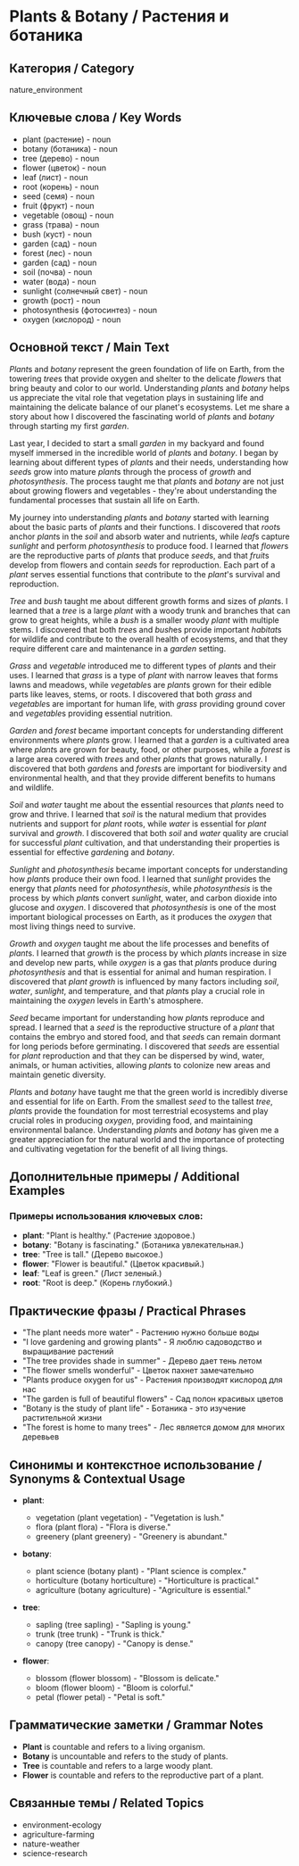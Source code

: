 # Plants & Botany / Растения и ботаника

## Категория / Category
nature_environment

## Ключевые слова / Key Words
- plant (растение) - noun
- botany (ботаника) - noun
- tree (дерево) - noun
- flower (цветок) - noun
- leaf (лист) - noun
- root (корень) - noun
- seed (семя) - noun
- fruit (фрукт) - noun
- vegetable (овощ) - noun
- grass (трава) - noun
- bush (куст) - noun
- garden (сад) - noun
- forest (лес) - noun
- garden (сад) - noun
- soil (почва) - noun
- water (вода) - noun
- sunlight (солнечный свет) - noun
- growth (рост) - noun
- photosynthesis (фотосинтез) - noun
- oxygen (кислород) - noun

## Основной текст / Main Text

*Plant*s and *botany* represent the green foundation of life on Earth, from the towering *tree*s that provide oxygen and shelter to the delicate *flower*s that bring beauty and color to our world. Understanding *plant*s and *botany* helps us appreciate the vital role that vegetation plays in sustaining life and maintaining the delicate balance of our planet's ecosystems. Let me share a story about how I discovered the fascinating world of *plant*s and *botany* through starting my first *garden*.

Last year, I decided to start a small *garden* in my backyard and found myself immersed in the incredible world of *plant*s and *botany*. I began by learning about different types of *plant*s and their needs, understanding how *seed*s grow into mature *plant*s through the process of *growth* and *photosynthesis*. The process taught me that *plant*s and *botany* are not just about growing flowers and vegetables - they're about understanding the fundamental processes that sustain all life on Earth.

My journey into understanding *plant*s and *botany* started with learning about the basic parts of *plant*s and their functions. I discovered that *root*s anchor *plant*s in the *soil* and absorb water and nutrients, while *leaf*s capture *sunlight* and perform *photosynthesis* to produce food. I learned that *flower*s are the reproductive parts of *plant*s that produce *seed*s, and that *fruit*s develop from flowers and contain *seed*s for reproduction. Each part of a *plant* serves essential functions that contribute to the *plant*'s survival and reproduction.

*Tree* and *bush* taught me about different growth forms and sizes of *plant*s. I learned that a *tree* is a large *plant* with a woody trunk and branches that can grow to great heights, while a *bush* is a smaller woody *plant* with multiple stems. I discovered that both *tree*s and *bush*es provide important *habitat*s for wildlife and contribute to the overall health of ecosystems, and that they require different care and maintenance in a *garden* setting.

*Grass* and *vegetable* introduced me to different types of *plant*s and their uses. I learned that *grass* is a type of *plant* with narrow leaves that forms lawns and meadows, while *vegetable*s are *plant*s grown for their edible parts like leaves, stems, or roots. I discovered that both *grass* and *vegetable*s are important for human life, with *grass* providing ground cover and *vegetable*s providing essential nutrition.

*Garden* and *forest* became important concepts for understanding different environments where *plant*s grow. I learned that a *garden* is a cultivated area where *plant*s are grown for beauty, food, or other purposes, while a *forest* is a large area covered with *tree*s and other *plant*s that grows naturally. I discovered that both *garden*s and *forest*s are important for biodiversity and environmental health, and that they provide different benefits to humans and wildlife.

*Soil* and *water* taught me about the essential resources that *plant*s need to grow and thrive. I learned that *soil* is the natural medium that provides nutrients and support for *plant* roots, while *water* is essential for *plant* survival and *growth*. I discovered that both *soil* and *water* quality are crucial for successful *plant* cultivation, and that understanding their properties is essential for effective *garden*ing and *botany*.

*Sunlight* and *photosynthesis* became important concepts for understanding how *plant*s produce their own food. I learned that *sunlight* provides the energy that *plant*s need for *photosynthesis*, while *photosynthesis* is the process by which *plant*s convert *sunlight*, water, and carbon dioxide into glucose and *oxygen*. I discovered that *photosynthesis* is one of the most important biological processes on Earth, as it produces the *oxygen* that most living things need to survive.

*Growth* and *oxygen* taught me about the life processes and benefits of *plant*s. I learned that *growth* is the process by which *plant*s increase in size and develop new parts, while *oxygen* is a gas that *plant*s produce during *photosynthesis* and that is essential for animal and human respiration. I discovered that *plant* *growth* is influenced by many factors including *soil*, *water*, *sunlight*, and temperature, and that *plant*s play a crucial role in maintaining the *oxygen* levels in Earth's atmosphere.

*Seed* became important for understanding how *plant*s reproduce and spread. I learned that a *seed* is the reproductive structure of a *plant* that contains the embryo and stored food, and that *seed*s can remain dormant for long periods before germinating. I discovered that *seed*s are essential for *plant* reproduction and that they can be dispersed by wind, water, animals, or human activities, allowing *plant*s to colonize new areas and maintain genetic diversity.

*Plant*s and *botany* have taught me that the green world is incredibly diverse and essential for life on Earth. From the smallest *seed* to the tallest *tree*, *plant*s provide the foundation for most terrestrial ecosystems and play crucial roles in producing *oxygen*, providing food, and maintaining environmental balance. Understanding *plant*s and *botany* has given me a greater appreciation for the natural world and the importance of protecting and cultivating vegetation for the benefit of all living things.

## Дополнительные примеры / Additional Examples

### Примеры использования ключевых слов:
- **plant**: "Plant is healthy." (Растение здоровое.)
- **botany**: "Botany is fascinating." (Ботаника увлекательная.)
- **tree**: "Tree is tall." (Дерево высокое.)
- **flower**: "Flower is beautiful." (Цветок красивый.)
- **leaf**: "Leaf is green." (Лист зеленый.)
- **root**: "Root is deep." (Корень глубокий.)

## Практические фразы / Practical Phrases

- "The plant needs more water" - Растению нужно больше воды
- "I love gardening and growing plants" - Я люблю садоводство и выращивание растений
- "The tree provides shade in summer" - Дерево дает тень летом
- "The flower smells wonderful" - Цветок пахнет замечательно
- "Plants produce oxygen for us" - Растения производят кислород для нас
- "The garden is full of beautiful flowers" - Сад полон красивых цветов
- "Botany is the study of plant life" - Ботаника - это изучение растительной жизни
- "The forest is home to many trees" - Лес является домом для многих деревьев

## Синонимы и контекстное использование / Synonyms & Contextual Usage

- **plant**: 
  - vegetation (plant vegetation) - "Vegetation is lush."
  - flora (plant flora) - "Flora is diverse."
  - greenery (plant greenery) - "Greenery is abundant."

- **botany**: 
  - plant science (botany plant) - "Plant science is complex."
  - horticulture (botany horticulture) - "Horticulture is practical."
  - agriculture (botany agriculture) - "Agriculture is essential."

- **tree**: 
  - sapling (tree sapling) - "Sapling is young."
  - trunk (tree trunk) - "Trunk is thick."
  - canopy (tree canopy) - "Canopy is dense."

- **flower**: 
  - blossom (flower blossom) - "Blossom is delicate."
  - bloom (flower bloom) - "Bloom is colorful."
  - petal (flower petal) - "Petal is soft."

## Грамматические заметки / Grammar Notes

- **Plant** is countable and refers to a living organism.
- **Botany** is uncountable and refers to the study of plants.
- **Tree** is countable and refers to a large woody plant.
- **Flower** is countable and refers to the reproductive part of a plant.

## Связанные темы / Related Topics

- environment-ecology
- agriculture-farming
- nature-weather
- science-research